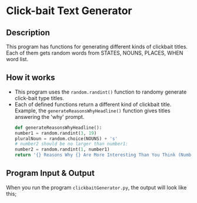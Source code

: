 # Click-bait Text Generator

## Description

This program has functions for generating different kinds of clickbait titles. Each of them gets random words from STATES, NOUNS, PLACES, WHEN word list.

## How it works


- This program uses the `random.randint()` function to randomy generate click-bait type titles. 
- Each of defined functions return a different kind of clickbait title. Example, the `generateReasonsWhyHeadline()` function gives titles answering the 'why' prompt.
    ```python
    def generateReasonsWhyHeadline():
    number1 = random.randint(3, 19)
    pluralNoun = random.choice(NOUNS) + 's'
    # number2 should be no larger than number1:
    number2 = random.randint(1, number1)
    return '{} Reasons Why {} Are More Interesting Than You Think (Number {} Will Surprise You!)'.format(number1, pluralNoun, number2)
    ```


## Program Input & Output

When you run the program `clickbaitGenerator.py`, the output will look like this;

```
```